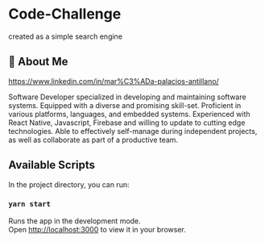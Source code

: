 
# Code-Challenge

created as a simple search engine


## 🚀 About Me
https://www.linkedin.com/in/mar%C3%ADa-palacios-antillano/

Software Developer specialized in developing and maintaining software systems. Equipped with a diverse and promising skill-set. Proficient in various platforms, languages, and embedded systems. Experienced with React Native, Javascript, Firebase and willing to update to cutting edge technologies.  Able to effectively self-manage during independent projects, as well as collaborate as part of a productive team. 




## Available Scripts

In the project directory, you can run:

### `yarn start`

Runs the app in the development mode.\
Open [http://localhost:3000](http://localhost:3000) to view it in your browser.
